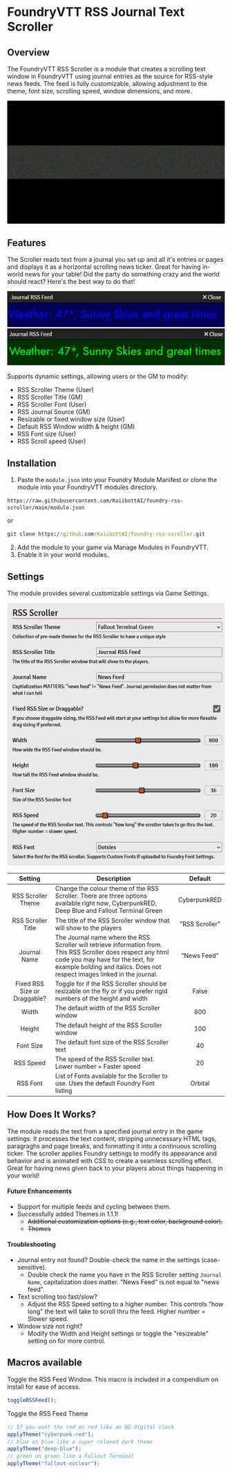 # FoundryVTT RSS Journal Text Scroller

## Overview

The FoundryVTT RSS Scroller is a module that creates a scrolling text window in FoundryVTT using journal entries as the source for RSS-style news feeds. The feed is fully customizable, allowing adjustment to the theme, font size, scrolling speed, window dimensions, and more.

![](example-images/rss-scroller-in-action2.gif)

## Features

The Scroller reads text from a journal you set up and all it's entries or pages and displays it as a horizontal scrolling news ticker. Great for having in-world news for your table! Did the party do something crazy and the world should react? Here's the best way to do that!

![](example-images/rss-scroller-blue.png)
![](example-images/rss-scroller-green.png)

Supports dynamic settings, allowing users or the GM to modify:

- RSS Scroller Theme (User)
- RSS Scroller Title (GM)
- RSS Scroller Font (User)
- RSS Journal Source (GM)
- Resizable or fixed window size (User)
- Default RSS Window width & height (GM)
- RSS Font size (User)
- RSS Scroll speed (User)

## Installation

1. Paste the `module.json` into your Foundry Module Manifest or clone the module into your FoundryVTT modules directory.

```
https://raw.githubusercontent.com/KaiibottAI/foundry-rss-scroller/main/module.json
```

or

```cmd
git clone https://github.com/KaiibottAI/foundry-rss-scroller.git
```

2. Add the module to your game via Manage Modules in FoundryVTT.
3. Enable it in your world modules.

## Settings


The module provides several customizable settings via Game Settings.

![](example-images/rss-scroller-settings.png)

| Setting | Description | Default |
| :-: | - | :-: |
| RSS Scroller Theme | Change the colour theme of the RSS Scroller. There are three options available right now, CyberpunkRED, Deep Blue and Fallout Terminal Green | CyberpunkRED | 
| RSS Scroller Title | The title of the RSS Scroller window that will show to the players | "RSS Scroller" | 
| Journal Name | The Journal name where the RSS Scroller will retrieve information from. This RSS Scroller does respect any html code you may have for the text, for example bolding and italics. Does not respect images linked in the journal.| "News Feed" |
| Fixed RSS Size or Draggable? | Toggle for if the RSS Scroller should be resizable on the fly or if you prefer rigid numbers of the height and width | False |
| Width | The default width of the RSS Scroller window | 800 |
| Height | The default height of the RSS Scroller window | 100 |
| Font Size | The default font size of the RSS Scroller text | 40 |
| RSS Speed | The speed of the RSS Scroller text. Lower number = Faster speed | 20 |
| RSS Font | List of Fonts available for the Scroller to use. Uses the default Foundry Font listing | Orbital |

## How Does It Works?

The module reads the text from a specified journal entry in the game settings. It processes the text content, stripping unnecessary HTML tags, paragraghs and page breaks, and formatting it into a continuous scrolling ticker. The scroller applies Foundry settings to modify its appearance and behavior and is animated with CSS to create a seamless scrolling effect. Great for having news given back to your players about things happening in your world!

#### Future Enhancements

- Support for multiple feeds and cycling between them.
- Successfully added Themes in 1.1.1! 
    - ~~Additional customization options (e.g., text color, background color).~~
    - ~~Themes~~

#### Troubleshooting

- Journal entry not found? Double-check the name in the settings (case-sensitive).
    - Double check the name you have in the RSS Scroller setting `Journal Name`, capitalization does matter. "News Feed" is not equal to "news feed".
- Text scrolling too fast/slow?
    -  Adjust the RSS Speed setting to a higher number. This controls "how long" the text will take to scroll thru the feed. Higher number = Slower speed.
- Window size not right?
    -  Modify the Width and Height settings or toggle the "resizeable" setting on for more control.

## Macros available

Toggle the RSS Feed Window. This macro is included in a compendium on install for ease of access.
```javascript
toggleRSSFeed();
```

Toggle the RSS Feed Theme
```javascript
// If you want the red on red like an OG digital clock
applyTheme("cyberpunk-red");
// blue on blue like a super relaxed dark theme
applyTheme("deep-blue");
// green on green like a Fallout Terminal
applyTheme("fallout-nuclear");
```
